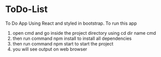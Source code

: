 # ToDo-List
To Do App Using React and styled in bootstrap.
To run this app
1. open cmd and go inside the project directory using cd dir name cmd
2. then run command npm install to install all dependencies 
3. then run command npm start to start the project 
4. you will see output on web browser 
